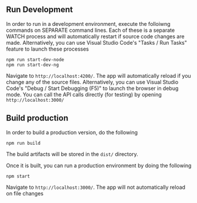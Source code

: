 ## Run Development

In order to run in a development environment, execute the folloiwng commands on SEPARATE command lines.
Each of these is a separate WATCH process and will automatically restart if source code changes are made.
Alternatively, you can use Visual Studio Code's "Tasks / Run Tasks" feature to launch these processes

```
npm run start-dev-node
npm run start-dev-ng
```

Navigate to `http://localhost:4200/`. The app will automatically reload if you change any of the source files.
Alternatively, you can use Visual Studio Code's "Debug / Start Debugging (F5)" to launch the browser in debug mode.
You can call the API calls directly (for testing) by opening `http://localhost:3000/`

## Build production 

In order to build a production version, do the following

```
npm run build
```
The build artifacts will be stored in the `dist/` directory.

Once it is built, you can run a production environment by doing the following

```
npm start
```

Navigate to `http://localhost:3000/`. The app will not automatically reload on file changes